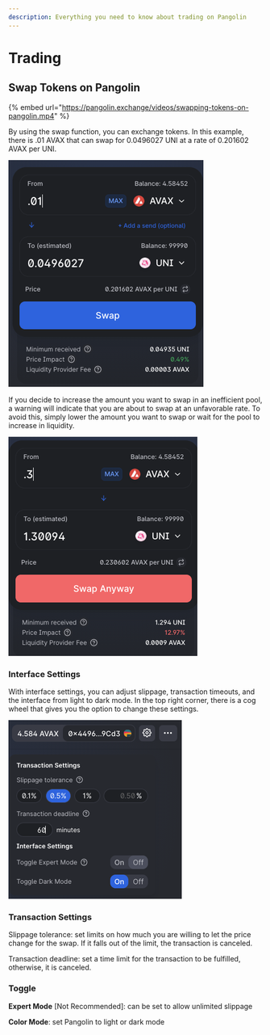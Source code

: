 ```yaml
---
description: Everything you need to know about trading on Pangolin
---
```


# Trading

## Swap Tokens on Pangolin

{% embed url="https://pangolin.exchange/videos/swapping-tokens-on-pangolin.mp4" %}

By using the swap function, you can exchange tokens. In this example, there is .01 AVAX that can swap for 0.0496027 UNI at a rate of 0.201602 AVAX per UNI.

![](../.gitbook/assets/swap1.png)

If you decide to increase the amount you want to swap in an inefficient pool, a warning will indicate that you are about to swap at an unfavorable rate. To avoid this, simply lower the amount you want to swap or wait for the pool to increase in liquidity.

![](../.gitbook/assets/swap2.png)

### Interface Settings

With interface settings, you can adjust slippage, transaction timeouts, and the interface from light to dark mode. In the top right corner, there is a cog wheel that gives you the option to change these settings.

![](../.gitbook/assets/swap3.png)

### Transaction Settings

Slippage tolerance: set limits on how much you are willing to let the price change for the swap. If it falls out of the limit, the transaction is canceled.

Transaction deadline: set a time limit for the transaction to be fulfilled, otherwise, it is canceled.

### Toggle

**Expert Mode** \[Not Recommended\]: can be set to allow unlimited slippage

**Color Mode**: set Pangolin to light or dark mode

